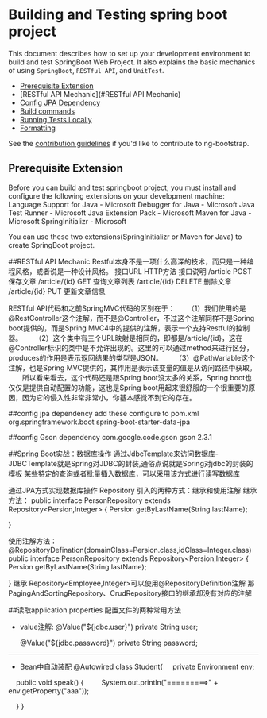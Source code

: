 # Building and Testing spring boot project

This document describes how to set up your development environment to build and test SpringBoot Web Project.
It also explains the basic mechanics of using `SpringBoot`, `RESTful API`, and `UnitTest`.

* [Prerequisite Extension](#prerequisite-Extension)
* [RESTful API Mechanic](#RESTful API Mechanic)
* [Config JPA Dependency](#config-jpa-dependency)
* [Build commands](#build-commands)
* [Running Tests Locally](#running-tests-locally)
* [Formatting](#clang-format)

See the [contribution guidelines](https://github.com/ng-bootstrap/ng-bootstrap/blob/master/CONTRIBUTING.md)
if you'd like to contribute to ng-bootstrap.

## Prerequisite Extension

Before you can build and test springboot project, you must install and configure the
following extensions on your development machine:
  Language Support for Java  - Microsoft
  Debugger for Java  - Microsoft
  Java Test Runner  - Microsoft
  Java Extension Pack   - Microsoft
  Maven for Java -Microsoft
  SpringInitializr - Microsoft
 
You can use these two extensions(SpringInitializr or Maven for Java) to create SpringBoot project.

##RESTful API Mechanic
Restful本身不是一项什么高深的技术，而只是一种编程风格，或者说是一种设计风格。
 接口URL         HTTP方法  接口说明
 /article	     POST	  保存文章
 /article/{id}	 GET	  查询文章列表
 /article/{id}	 DELETE	  删除文章
 /article/{id}	 PUT	  更新文章信息

 RESTful API代码和之前SpringMVC代码的区别在于：
　　（1）我们使用的是@RestController这个注解，而不是@Controller，不过这个注解同样不是Spring boot提供的，而是Spring MVC4中的提供的注解，表示一个支持Restful的控制器。
　　（2）这个类中有三个URL映射是相同的，即都是/article/{id}，这在@Controller标识的类中是不允许出现的。这里的可以通过method来进行区分，produces的作用是表示返回结果的类型是JSON。
　　（3）@PathVariable这个注解，也是Spring MVC提供的，其作用是表示该变量的值是从访问路径中获取。
　　所以看来看去，这个代码还是跟Spring boot没太多的关系，Spring boot也仅仅是提供自动配置的功能，这也是Spring boot用起来很舒服的一个很重要的原因，因为它的侵入性非常非常小，你基本感觉不到它的存在。

##config jpa dependency
add these configure to pom.xml
<dependency>
    <groupId>org.springframework.boot</groupId>
    <artifactId>spring-boot-starter-data-jpa</artifactId>
</dependency>

##config Gson dependency
  <dependency>
     <groupId>com.google.code.gson</groupId>
     <artifactId>gson</artifactId>
     <version>2.3.1</version>
  </dependency>

  
##Spring Boot实战：数据库操作
通过JdbcTemplate来访问数据库-JDBCTemplate就是Spring对JDBC的封装,通俗点说就是Spring对jdbc的封装的模板
某些特定的查询或者批量插入数据库，可以采用该方式进行读写数据库

通过JPA方式实现数据库操作
Repository 引入的两种方式：继承和使用注解
继承方法：
public interface PersonRepository extends Repository<Persion,Integer>
{
  Persion getByLastName(String lastName);

}

使用注解方法：
@RepositoryDefination(domainClass=Persion.class,idClass=Integer.class)
public interface PersonRepository extends Repository<Persion,Integer>
{
  Persion getByLastName(String lastName);

}
继承 Repository<Employee,Integer>可以使用@RepositoryDefinition注解
那 PagingAndSortingRepository、CrudRepository接口的继承却没有对应的注解

##读取application.properties 配置文件的两种常用方法
- value注解:
@Value("${jdbc.user}")
    private String user;  
      
    @Value("${jdbc.password}") 
    private String password; 

---------------------

- Bean中自动装配
@Autowired
class Student{
    private Environment env;
 
    public void speak() {
        System.out.println("=========>" + env.getProperty("aaa"));
 
    }
}

